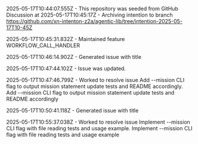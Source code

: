  2025-05-17T10:44:07.555Z - This repository was seeded from GitHub Discussion  at 
2025-05-17T10:45:17Z - Archiving intentïon to branch https://github.com/xn-intenton-z2a/agentic-lib/tree/intention-2025-05-17T10-45Z

2025-05-17T10:45:31.832Z - Maintained feature WORKFLOW_CALL_HANDLER

2025-05-17T10:46:14.902Z - Generated issue with title 

2025-05-17T10:47:44.102Z - Issue  was updated.

2025-05-17T10:47:46.799Z - Worked to resolve issue Add --mission CLI flag to output mission statement update tests and README accordingly. Add --mission CLI flag to output mission statement update tests and README accordingly

2025-05-17T10:50:41.118Z - Generated issue with title 

2025-05-17T10:55:37.038Z - Worked to resolve issue Implement --mission CLI flag with file reading tests and usage example. Implement --mission CLI flag with file reading tests and usage example

